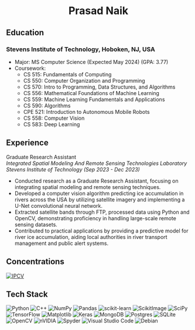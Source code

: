# <p align = "center">Prasad Naik</p>

## Education

### Stevens Institute of Technology, Hoboken, NJ, USA

- Major: MS Computer Science (Expected May 2024) (GPA: 3.77)
- Coursework:
  - CS 515: Fundamentals of Computing
  - CS 550: Computer Organization and Programming
  - CS 570: Intro to Programming, Data Structures, and Algorithms
  - CS 556: Mathematical Foundations of Machine Learning
  - CS 559: Machine Learning Fundamentals and Applications
  - CS 590: Algorithms
  - CPE 521: Introduction to Autonomous Mobile Robots
  - CS 558: Computer Vision
  - CS 583: Deep Learning
 
## Experience

Graduate Research Assistant <br> *Integrated Spatial Modeling And Remote Sensing Technologies Laboratory <br> Stevens Institute of Technology (Sep 2023 - Dec 2023)*
- Conducted research as a Graduate Research Assistant, focusing on integrating spatial modeling and remote sensing techniques.
- Developed a computer vision algorithm predicting ice accumulation in rivers across the USA by utilizing satellite imagery and implementing a U-Net convolutional neural network.
- Extracted satellite bands through FTP, processed data using Python and OpenCV, demonstrating proficiency in handling large-scale remote sensing datasets.
- Contributed to practical applications by providing a predictive model for river ice accumulation, aiding local authorities in river transport management and public alert systems.

## Concentrations

[![IPCV](https://img.shields.io/badge/Image%20Processing%20And%20Computer%20Vision-2F3134?style=for-the-badge&logo=hyperledger&logoColor=white)](https://github.com/naik24/ImageProcessing-ComputerVision?tab=readme-ov-file#digital-image-processing)

## Tech Stack

![Python](https://img.shields.io/badge/python-3670A0?style=for-the-badge&logo=python&logoColor=ffdd54)
![C++](https://img.shields.io/badge/c++-%2300599C.svg?style=for-the-badge&logo=c%2B%2B&logoColor=white)
![NumPy](https://img.shields.io/badge/numpy-%23013243.svg?style=for-the-badge&logo=numpy&logoColor=white)
![Pandas](https://img.shields.io/badge/pandas-%23150458.svg?style=for-the-badge&logo=pandas&logoColor=white)
![scikit-learn](https://img.shields.io/badge/scikit--learn-%23F7931E.svg?style=for-the-badge&logo=scikit-learn&logoColor=white)
![ScikitImage](https://img.shields.io/badge/Scikit--Image-00A95C?style=for-the-badge&logo=linode&logoColor=white)
![SciPy](https://img.shields.io/badge/SciPy-%230C55A5.svg?style=for-the-badge&logo=scipy&logoColor=%white)
![TensorFlow](https://img.shields.io/badge/TensorFlow-%23FF6F00.svg?style=for-the-badge&logo=TensorFlow&logoColor=white)
![Matplotlib](https://img.shields.io/badge/Matplotlib-%23ffffff.svg?style=for-the-badge&logo=Matplotlib&logoColor=black)
![Keras](https://img.shields.io/badge/Keras-%23D00000.svg?style=for-the-badge&logo=Keras&logoColor=white)
![MongoDB](https://img.shields.io/badge/MongoDB-%234ea94b.svg?style=for-the-badge&logo=mongodb&logoColor=white)
![Postgres](https://img.shields.io/badge/postgres-%23316192.svg?style=for-the-badge&logo=postgresql&logoColor=white)
![SQLite](https://img.shields.io/badge/sqlite-%2307405e.svg?style=for-the-badge&logo=sqlite&logoColor=white)
![OpenCV](https://img.shields.io/badge/opencv-%23white.svg?style=for-the-badge&logo=opencv&logoColor=white)
![nVIDIA](https://img.shields.io/badge/nVIDIA-%2376B900.svg?style=for-the-badge&logo=nVIDIA&logoColor=white)
![Spyder](https://img.shields.io/badge/Spyder-838485?style=for-the-badge&logo=spyder%20ide&logoColor=maroon)
![Visual Studio Code](https://img.shields.io/badge/Visual%20Studio%20Code-0078d7.svg?style=for-the-badge&logo=visual-studio-code&logoColor=white)
![Debian](https://img.shields.io/badge/Debian-D70A53?style=for-the-badge&logo=debian&logoColor=white)
